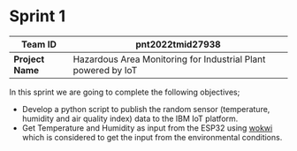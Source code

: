 # Sprint 1


|**Team ID**  | pnt2022tmid27938 |
|--|--|
| **Project Name** | Hazardous Area Monitoring for Industrial Plant powered by IoT|

In this sprint we are going to complete the following objectives;

 - Develop a python script to publish the random sensor (temperature, humidity and air quality index) data to the IBM IoT platform.
 - Get Temperature and Humidity as input from the ESP32 using [wokwi](https://wokwi.com/) which is considered to get the input from the environmental conditions.
